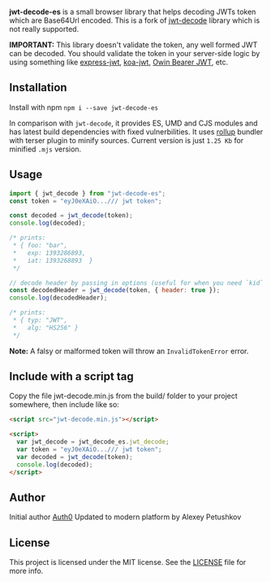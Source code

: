 **jwt-decode-es** is a small browser library that helps decoding JWTs token which are Base64Url encoded.
This is a fork of [jwt-decode](https://github.com/auth0/jwt-decode) library which is not really supported.

**IMPORTANT:** This library doesn't validate the token, any well formed JWT can be decoded. You should validate the token in your server-side logic by using something like [express-jwt](https://github.com/auth0/express-jwt), [koa-jwt](https://github.com/stiang/koa-jwt), [Owin Bearer JWT](https://github.com/michaelnoonan/Auth0-Owin-JwtBearerAuthentication), etc.

## Installation

Install with npm `npm i --save jwt-decode-es`

In comparison with `jwt-decode`, it provides ES, UMD and CJS modules and has latest build dependencies
with fixed vulnerbilities. It uses [rollup](https://rollupjs.org/) bundler with terser plugin to minify sources.
Current version is just `1.25 Kb` for minified `.mjs` version.

## Usage

```javascript
import { jwt_decode } from "jwt-decode-es";
const token = "eyJ0eXAiO.../// jwt token";

const decoded = jwt_decode(token);
console.log(decoded);

/* prints:
 * { foo: "bar",
 *   exp: 1393286893,
 *   iat: 1393268893  }
 */

// decode header by passing in options (useful for when you need `kid` to verify a JWT):
const decodedHeader = jwt_decode(token, { header: true });
console.log(decodedHeader);

/* prints:
 * { typ: "JWT",
 *   alg: "HS256" }
 */
```

**Note:** A falsy or malformed token will throw an `InvalidTokenError` error.

## Include with a script tag

Copy the file jwt-decode.min.js from the build/ folder to your project somewhere, then include like so:

```html
<script src="jwt-decode.min.js"></script>

<script>
  var jwt_decode = jwt_decode_es.jwt_decode;
  var token = "eyJ0eXAiO.../// jwt token";
  var decoded = jwt_decode(token);
  console.log(decoded);
</script>
```

## Author

Initial author [Auth0](https://auth0.com)
Updated to modern platform by Alexey Petushkov

## License

This project is licensed under the MIT license. See the [LICENSE](LICENSE) file for more info.
